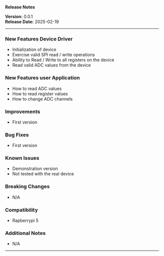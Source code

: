 **Release Notes**

**Version:** 0.0.1  
**Release Date:** 2025-02-19  

---

### **New Features Device Driver**
- Initialization of device
- Exercise valid SPI read / write operations
- Ability to Read / Write to all registers on the device
- Read valid ADC values from the device

### **New Features user Application**
- How to read ADC values
- How to read register values
- How to change ADC channels

### **Improvements**
- First version

### **Bug Fixes**
- First version

### **Known Issues**
- Demonstration version
- Not tested with the real device

### **Breaking Changes**
- N/A

### **Compatibility**
- Rapberrypi 5

### **Additional Notes**
- N/A

---
